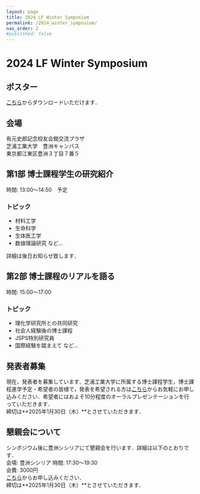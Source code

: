 ```yaml
---
layout: page
title: 2024 LF Winter Symposium
permalink: /2024_winter_symposium/
nav_order: 2
#published: false
---
```


# 2024 LF Winter Symposium

## ポスター
[こちら](/files/2024_lf_winter_symposium_fyler.pdf)からダウンロードいただけます．

## 会場
有元史郎記念校友会館交流プラザ  
芝浦工業大学　豊洲キャンパス  
東京都江東区豊洲３丁目７番５  

## 第1部 博士課程学生の研究紹介
時間: 13:00〜14:50　予定  
### トピック
- 材料工学
- 生命科学
- 生体医工学
- 数値理論研究 など...  

詳細は後日お知らせ致します． 

## 第2部 博士課程のリアルを語る
時間: 15:00〜17:00
### トピック
- 理化学研究所との共同研究
- 社会人経験後の博士課程
- JSPS特別研究員
- 国際経験を踏まえて など...

## 発表者募集
現在，発表者を募集しています．芝浦工業大学に所属する博士課程学生，博士課程進学予定・希望者の皆様で，発表を希望される方は[こちら](https://forms.gle/P1wzJv7if1uEz3aE8)からお気軽にお申し込みください．希望者にはおよそ10分程度のオーラルプレゼンテーションを行っていただきます．  
締切は**2025年1月30日（木）**とさせていただきます．

## 懇親会について
シンポジウム後に豊洲シシリアにて懇親会を行います．詳細は以下のとおりです．  
会場: 豊洲シシリア
時間: 17:30〜19:30  
会費: 3000円  
[こちら](https://forms.gle/P1wzJv7if1uEz3aE8)からお申し込みください．  
締切は**2025年1月30日（木）**とさせていただきます．